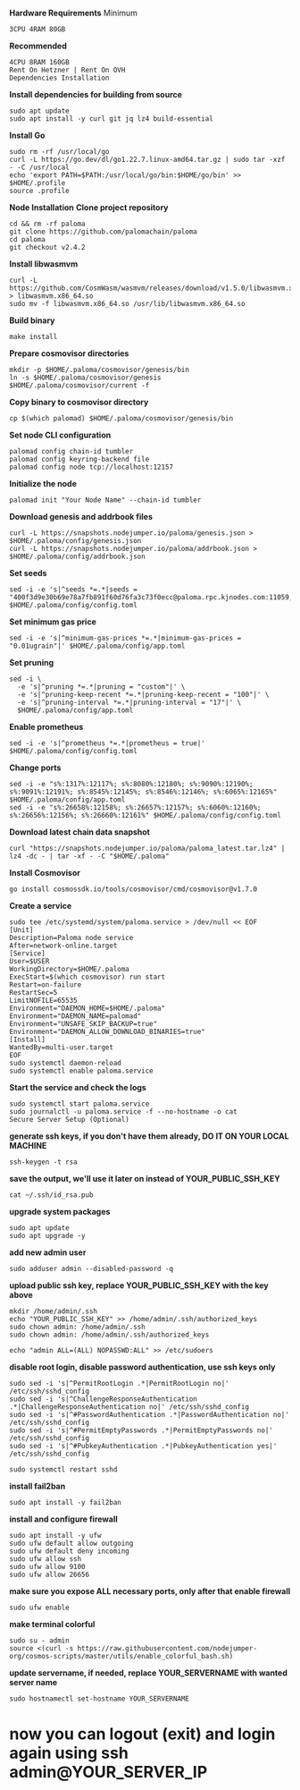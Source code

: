 **Hardware Requirements**
Minimum
```
3CPU 4RAM 80GB
```

**Recommended**
```
4CPU 8RAM 160GB
Rent On Hetzner | Rent On OVH
Dependencies Installation
```

**Install dependencies for building from source**
```
sudo apt update
sudo apt install -y curl git jq lz4 build-essential
```

**Install Go**
```
sudo rm -rf /usr/local/go
curl -L https://go.dev/dl/go1.22.7.linux-amd64.tar.gz | sudo tar -xzf - -C /usr/local
echo 'export PATH=$PATH:/usr/local/go/bin:$HOME/go/bin' >> $HOME/.profile
source .profile
```

**Node Installation**
**Clone project repository**
```
cd && rm -rf paloma
git clone https://github.com/palomachain/paloma
cd paloma
git checkout v2.4.2
```
**Install libwasmvm**
```
curl -L https://github.com/CosmWasm/wasmvm/releases/download/v1.5.0/libwasmvm.x86_64.so > libwasmvm.x86_64.so
sudo mv -f libwasmvm.x86_64.so /usr/lib/libwasmvm.x86_64.so
```

**Build binary**
```
make install
```

**Prepare cosmovisor directories**
```
mkdir -p $HOME/.paloma/cosmovisor/genesis/bin
ln -s $HOME/.paloma/cosmovisor/genesis $HOME/.paloma/cosmovisor/current -f
```

**Copy binary to cosmovisor directory**
```
cp $(which palomad) $HOME/.paloma/cosmovisor/genesis/bin
```

**Set node CLI configuration**
```
palomad config chain-id tumbler
palomad config keyring-backend file
palomad config node tcp://localhost:12157
```

**Initialize the node**
```
palomad init "Your Node Name" --chain-id tumbler
```

**Download genesis and addrbook files**
```
curl -L https://snapshots.nodejumper.io/paloma/genesis.json > $HOME/.paloma/config/genesis.json
curl -L https://snapshots.nodejumper.io/paloma/addrbook.json > $HOME/.paloma/config/addrbook.json
```

**Set seeds**
```
sed -i -e 's|^seeds *=.*|seeds = "400f3d9e30b69e78a7fb891f60d76fa3c73f0ecc@paloma.rpc.kjnodes.com:11059,ab6875bd52d6493f39612eb5dff57ced1e3a5ad6@95.217.229.18:10656,9581fadb9a32f2af89d575bb0f2661b9bb216d41@93.190.141.218:26656,874ccf9df2e4c678a18a1fb45a1d3bb703f87fa0@65.109.172.249:26656"|' $HOME/.paloma/config/config.toml
```

**Set minimum gas price**
```
sed -i -e 's|^minimum-gas-prices *=.*|minimum-gas-prices = "0.01ugrain"|' $HOME/.paloma/config/app.toml
```

**Set pruning**
```
sed -i \
  -e 's|^pruning *=.*|pruning = "custom"|' \
  -e 's|^pruning-keep-recent *=.*|pruning-keep-recent = "100"|' \
  -e 's|^pruning-interval *=.*|pruning-interval = "17"|' \
  $HOME/.paloma/config/app.toml
```

**Enable prometheus**
```
sed -i -e 's|^prometheus *=.*|prometheus = true|' $HOME/.paloma/config/config.toml
```

**Change ports**
```
sed -i -e "s%:1317%:12117%; s%:8080%:12180%; s%:9090%:12190%; s%:9091%:12191%; s%:8545%:12145%; s%:8546%:12146%; s%:6065%:12165%" $HOME/.paloma/config/app.toml
sed -i -e "s%:26658%:12158%; s%:26657%:12157%; s%:6060%:12160%; s%:26656%:12156%; s%:26660%:12161%" $HOME/.paloma/config/config.toml
```

**Download latest chain data snapshot**
```
curl "https://snapshots.nodejumper.io/paloma/paloma_latest.tar.lz4" | lz4 -dc - | tar -xf - -C "$HOME/.paloma"
```

**Install Cosmovisor**
```
go install cosmossdk.io/tools/cosmovisor/cmd/cosmovisor@v1.7.0
```

**Create a service**
```
sudo tee /etc/systemd/system/paloma.service > /dev/null << EOF
[Unit]
Description=Paloma node service
After=network-online.target
[Service]
User=$USER
WorkingDirectory=$HOME/.paloma
ExecStart=$(which cosmovisor) run start
Restart=on-failure
RestartSec=5
LimitNOFILE=65535
Environment="DAEMON_HOME=$HOME/.paloma"
Environment="DAEMON_NAME=palomad"
Environment="UNSAFE_SKIP_BACKUP=true"
Environment="DAEMON_ALLOW_DOWNLOAD_BINARIES=true"
[Install]
WantedBy=multi-user.target
EOF
sudo systemctl daemon-reload
sudo systemctl enable paloma.service
```

**Start the service and check the logs**
```
sudo systemctl start paloma.service
sudo journalctl -u paloma.service -f --no-hostname -o cat
Secure Server Setup (Optional)
```

**generate ssh keys, if you don't have them already, DO IT ON YOUR LOCAL MACHINE**
```
ssh-keygen -t rsa
```

**save the output, we'll use it later on instead of YOUR_PUBLIC_SSH_KEY**
```
cat ~/.ssh/id_rsa.pub
```

**upgrade system packages**
```
sudo apt update
sudo apt upgrade -y
```

**add new admin user**
```
sudo adduser admin --disabled-password -q
```

**upload public ssh key, replace YOUR_PUBLIC_SSH_KEY with the key above**
```
mkdir /home/admin/.ssh
echo "YOUR_PUBLIC_SSH_KEY" >> /home/admin/.ssh/authorized_keys
sudo chown admin: /home/admin/.ssh
sudo chown admin: /home/admin/.ssh/authorized_keys

echo "admin ALL=(ALL) NOPASSWD:ALL" >> /etc/sudoers
```

**disable root login, disable password authentication, use ssh keys only**
```
sudo sed -i 's|^PermitRootLogin .*|PermitRootLogin no|' /etc/ssh/sshd_config
sudo sed -i 's|^ChallengeResponseAuthentication .*|ChallengeResponseAuthentication no|' /etc/ssh/sshd_config
sudo sed -i 's|^#PasswordAuthentication .*|PasswordAuthentication no|' /etc/ssh/sshd_config
sudo sed -i 's|^#PermitEmptyPasswords .*|PermitEmptyPasswords no|' /etc/ssh/sshd_config
sudo sed -i 's|^#PubkeyAuthentication .*|PubkeyAuthentication yes|' /etc/ssh/sshd_config

sudo systemctl restart sshd
```

**install fail2ban**
```
sudo apt install -y fail2ban
```

**install and configure firewall**
```
sudo apt install -y ufw
sudo ufw default allow outgoing
sudo ufw default deny incoming
sudo ufw allow ssh
sudo ufw allow 9100
sudo ufw allow 26656
```

**make sure you expose ALL necessary ports, only after that enable firewall**
```
sudo ufw enable
```

**make terminal colorful**
```
sudo su - admin
source <(curl -s https://raw.githubusercontent.com/nodejumper-org/cosmos-scripts/master/utils/enable_colorful_bash.sh)
```

**update servername, if needed, replace YOUR_SERVERNAME with wanted server name**
```
sudo hostnamectl set-hostname YOUR_SERVERNAME
```

# now you can logout (exit) and login again using ssh admin@YOUR_SERVER_IP
